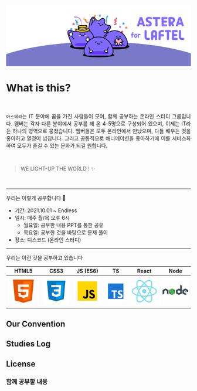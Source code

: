 ![Astera Online Study](./images/intro.jpg)

# What is this?

<br>

<p align="justify">
<code>아스테라</code>는 IT 분야에 꿈을 가진 사람들이 모여, 함께 공부하는 온라인 스터디 그룹입니다. 멤버는 각자 다른 분야에서 공부를 해 온 4-5명으로 구성되어 있으며, 이제는 IT라는 하나의 영역으로 뭉쳤습니다. 멤버들은 모두 온라인에서 만났으며, 다들 배우는 것을 좋아하고 열정이 넘칩니다. 그리고 공통적으로 애니메이션을 좋아하기에 이를 서비스화 하여 모두가 즐길 수 있는 문화가 되길 원합니다.
</p>

<br>

> WE LIGHT-UP THE WORLD ! ✨

<br>

---

우리는 이렇게 공부합니다 🤗

- 기간: 2021.10.01 ~ Endless
- 일시: 매주 월/목 오후 6시
  - 월요일: 공부한 내용 PPT를 통한 공유
  - 목요일: 공부한 것을 바탕으로 문제 풀이
- 장소: 디스코드 (온라인 스터디)

---

우리는 이런 것을 공부하고 있습니다

|  HTML5  |  CSS3  |   JS (ES6)    |      TS       |  React   |  Node   |
| :-----: | :----: | :-----------: | :-----------: | :------: | :-----: |
| ![html] | ![css] | ![javascript] | ![typescript] | ![react] | ![node] |

## Our Convention

## Studies Log

## License

### 함께 공부할 내용

<!-- References -->

[html]: ./images/stacks/html.svg
[css]: ./images/stacks/css.svg
[javascript]: ./images/stacks/javascript.svg
[typescript]: ./images/stacks/typescript.svg
[node]: ./images/stacks/node.svg
[react]: ./images/stacks/react.svg
[react-native]: ./images/stacks/react-native.svg
[nextjs]: ./images/stacks/nextjs.svg
[notion]: ./images/stacks/notion.svg
[figma]: ./images/stacks/figma.svg
